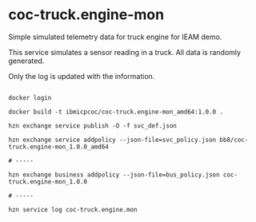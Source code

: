 # coc-truck.engine-mon

Simple simulated telemetry data for truck engine for IEAM demo.

This service simulates a sensor reading in a truck.  All data is randomly generated.

Only the log is updated with the information.


```shell

docker login 

docker build -t ibmicpcoc/coc-truck.engine-mon_amd64:1.0.0 .

hzn exchange service publish -O -f svc_def.json

hzn exchange service addpolicy --json-file=svc_policy.json bb8/coc-truck.engine-mon_1.0.0_amd64

# -----

hzn exchange business addpolicy --json-file=bus_policy.json coc-truck.engine-mon_1.0.0

# -----

hzn service log coc-truck.engine.mon 

```
